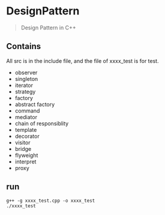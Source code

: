 # DesignPattern

>Design Pattern in C++


## Contains

  All src is in the include file, and the file of xxxx_test is for test.

* observer
* singleton
* iterator
* strategy
* factory
* abstract factory
* command
* mediator
* chain of responsiblity
* template
* decorator
* visitor
* bridge
* flyweight
* interpret
* proxy


## run

```
g++ -g xxxx_test.cpp -o xxxx_test
./xxxx_test
```



